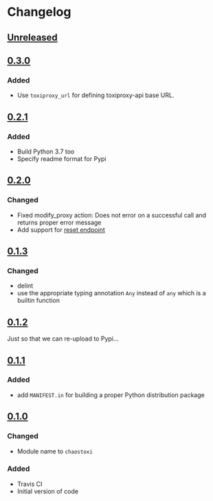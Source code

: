 # Changelog

## [Unreleased][]

[Unreleased]: https://github.com/chaostoolkit-incubator/chaostoolkit-toxiproxy/compare/0.3.0...HEAD

## [0.3.0][]

[0.3.0]: https://github.com/chaostoolkit-incubator/chaostoolkit-toxiproxy/compare/0.2.1...0.3.0

### Added

- Use `toxiproxy_url` for defining toxiproxy-api base URL.

## [0.2.1][]

[0.2.1]: https://github.com/chaostoolkit-incubator/chaostoolkit-toxiproxy/compare/0.2.0...0.2.1

### Added

- Build Python 3.7 too
- Specify readme format for Pypi

## [0.2.0][]

[0.2.0]: https://github.com/chaostoolkit-incubator/chaostoolkit-toxiproxy/compare/0.1.3...0.2.0

### Changed

- Fixed modify_proxy action: Does not error on a successful call and returns proper error message
- Add support for [reset endpoint](https://github.com/Shopify/toxiproxy#endpoints)

## [0.1.3][]

[0.1.3]: https://github.com/chaostoolkit-incubator/chaostoolkit-toxiproxy/compare/0.1.2...0.1.3

### Changed

-   delint
-   use the appropriate typing annotation `Any` instead of `any` which is a builtin
    function

## [0.1.2][]

[0.1.2]: https://github.com/chaostoolkit-incubator/chaostoolkit-toxiproxy/compare/0.1.1...0.1.2

Just so that we can re-upload to Pypi...

## [0.1.1][]

[0.1.1]: https://github.com/chaostoolkit-incubator/chaostoolkit-toxiproxy/compare/0.1.0...0.1.1

### Added

-   add `MANIFEST.in` for building a proper Python distribution package

## [0.1.0][]

[0.1.0]: https://github.com/chaostoolkit-incubator/chaostoolkit-toxiproxy/compare/51c126...0.1.0

### Changed

-   Module name to `chaostoxi`

### Added

-   Travis CI
-   Initial version of code
